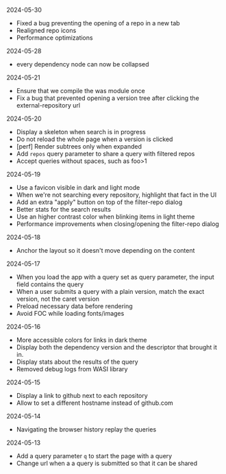 2024-05-30

- Fixed a bug preventing the opening of a repo in a new tab
- Realigned repo icons
- Performance optimizations

2024-05-28

- every dependency node can now be collapsed

2024-05-21

- Ensure that we compile the was module once
- Fix a bug that prevented opening a version tree after clicking
  the external-repository url

2024-05-20

- Display a skeleton when search is in progress
- Do not reload the whole page when a version is clicked
- [perf] Render subtrees only when expanded
- Add `repos` query parameter to share a query with filtered repos
- Accept queries without spaces, such as foo>1

2024-05-19

- Use a favicon visible in dark and light mode
- When we're not searching every repository, highlight
  that fact in the UI
- Add an extra "apply" button on top of the filter-repo dialog
- Better stats for the search results
- Use an higher contrast color when blinking items in light theme
- Performance improvements when closing/opening the filter-repo dialog

2024-05-18

- Anchor the layout so it doesn't move depending on the content

2024-05-17

- When you load the app with a query set as query parameter,
  the input field contains the query
- When a user submits a query with a plain version, match
  the exact version, not the caret version
- Preload necessary data before rendering
- Avoid FOC while loading fonts/images

2024-05-16

- More accessible colors for links in dark theme
- Display both the dependency version and the descriptor
  that brought it in.
- Display stats about the results of the query
- Removed debug logs from WASI library

2024-05-15

- Display a link to github next to each repository
- Allow to set a different hostname instead of github.com

2024-05-14

- Navigating the browser history replay the queries

2024-05-13

- Add a query parameter `q` to start the page with a query
- Change url when a a query is submitted so that it can be shared
